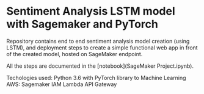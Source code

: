
# Sentiment Analysis LSTM model with Sagemaker and PyTorch

Repository contains end to end sentiment analysis model creation (using LSTM),
and deployment steps to create a simple functional web app in front of the created model, hosted on SageMaker endpoint.

All the steps are documented in the [notebook](SageMaker Project.ipynb).

Techologies used:
Python 3.6 with PyTorch library to Machine Learning
AWS:
Sagemaker
IAM
Lambda
API Gateway
